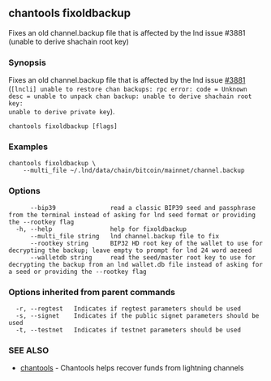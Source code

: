 ## chantools fixoldbackup

Fixes an old channel.backup file that is affected by the lnd issue #3881 (unable to derive shachain root key)

### Synopsis

Fixes an old channel.backup file that is affected by the
lnd issue [#3881](https://github.com/lightningnetwork/lnd/issues/3881)
(<code>[lncli] unable to restore chan backups: rpc error: code = Unknown desc =
unable to unpack chan backup: unable to derive shachain root key: unable to
derive private key</code>).

```
chantools fixoldbackup [flags]
```

### Examples

```
chantools fixoldbackup \
	--multi_file ~/.lnd/data/chain/bitcoin/mainnet/channel.backup
```

### Options

```
      --bip39               read a classic BIP39 seed and passphrase from the terminal instead of asking for lnd seed format or providing the --rootkey flag
  -h, --help                help for fixoldbackup
      --multi_file string   lnd channel.backup file to fix
      --rootkey string      BIP32 HD root key of the wallet to use for decrypting the backup; leave empty to prompt for lnd 24 word aezeed
      --walletdb string     read the seed/master root key to use for decrypting the backup from an lnd wallet.db file instead of asking for a seed or providing the --rootkey flag
```

### Options inherited from parent commands

```
  -r, --regtest   Indicates if regtest parameters should be used
  -s, --signet    Indicates if the public signet parameters should be used
  -t, --testnet   Indicates if testnet parameters should be used
```

### SEE ALSO

* [chantools](chantools.md)	 - Chantools helps recover funds from lightning channels

